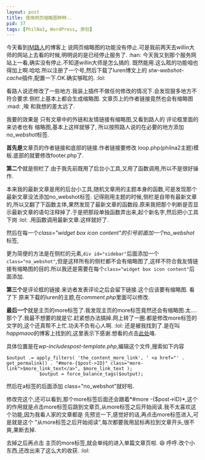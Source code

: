 ```yaml
---
layout: post
title: 使用网页缩略图种种..
pid: 37
tags: [PhilNa2, WordPress, 原创]
---
```

今天看到[IM路人](http://imluren.com/2010/12/webshot-for-blog.html)的博客上 说网页缩略图的功能没有停止.可是我前两天去willin大师的网站上去看的时候,明明说的是已经停止服务了. :han: 今天我又到那个服务网站上一看,确实没有停止.不知道willin大师是怎么搞的.
既然能用.这么眩的功能咱也得加上啊.哈哈.所以注册了一个号,然后下载了luren博文上的 *stw-webshot-cache*插件,配置一下.OK.确实够眩的. :lol:

看路人说还修改了一些地方.我装上插件不做任何修改的情况下.会发现狠多地方不符合要求.侧栏上基本上都会生成缩略图.
文章页上的作者链接竟然也会有缩略图 :mad: ,唉 和我想的差太远了.

我要的效果是 只有文章中的外链和友情链接有缩略图,又看到路人的 评论框里面的 来访者也有 缩略图,基本上这样就够了, 所以按照路人说的在必要的地方添加*no_webshot*标签.

**首先是**文章页的作者链接和底部的链接.作者链接要修改 loop.php(philna2主题)模板.底部的就要修改footer.php了.

**第二个**就是侧栏了.由于我先前既用了后台小工具,又用了函数调用,所以不是很好操作.

本来我的最新文章是用的后台小工具,随机文章用的主题本身的函数,可是发现那个最新文章没法添加no_webshot标签. 记得刚用主题的时候,侧栏是自带有最新文章的,所以又翻了下函数主体,果然发现了最新文章的函数段.原来我把那个判断是否显示最新文章的语句注释掉了.于是把那段单独函数弄出来,起个新名字,然后把小工具下岗 :lol: .用函数调用最新文章.这样就好了.

然后在每一个*class="widget box icon content"*的引号前面加一个*no_webshot*标签,

更为简便的方法是在侧栏的元素,`div id="sidebar"`后面添加一个`class="no_webshot"`,但是这样所有的侧栏都不会有缩略图了,这样不符合我友情链接有缩略图的目的.所以我还是需要在每个`class="widget box icon content"`后面添加.

**第三个**是评论框的链接.来访者发表评论之后会留下链接.这个应该要有缩略图. 看了下 原来下载的luren的主题,在*comment.php*里面可以修改.

**最后一个**就是主页的more标签了.我发现主页的more标签竟然还会有缩略图.太....那个了.我最不想要的就是它.赶紧想办法搞掉.网上转了一圈.都是修改more标签的文字的,这个还真帮不上忙.功夫不负有心人啊. :lol: 还是被我找到了.是在叫*happmaoo*的博客上找到的,这里表示下感谢.想看的点击[此处](http://happmaoo.com/html/wordpress/quchuwordpressdemorebiaoqianlianjie.html)咯.

具体位置是在*wp-includespost-template.php*,编辑这个文件,搜索如下内容

    $output .= apply_filters( 'the_content_more_link', ' <a href="' . get_permalink() . "#more-{$post->ID}" class="more-link">$more_link_text</a>", $more_link_text );
                $output = force_balance_tags($output);

然后在a标签的后面添加 class="no_webshot"就好啦.

修改完这个,还可以看到,那个more标签后面还会跟着*#more -{$post-&gt;ID}*,这个的作用就是点击more标签后跳到文章页,从more标签之后开始阅读.我不太喜欢这个功能,因为我看人家的文章都是 先预览一下,感觉好的话,再点击more标签进入,可是就是这个 "从more标签之后开始阅读",每次都要我用鼠标再拉到文章开头,很不爽,果断去掉.

去掉之后再点击 主页的more标签,就会单纯的进入单篇文章页啦. :smile:
呼呼.改个小东西,还改出来了这么大的收获. :lol:
